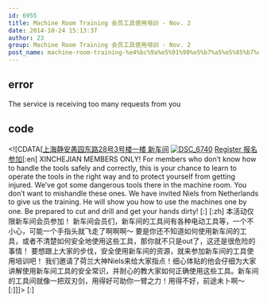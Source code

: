 ```yaml
---
id: 6955
title: Machine Room Training 会员工具使用培训 - Nov. 2
date: 2014-10-24 15:13:37
author: 23
group: Machine Room Training 会员工具使用培训 - Nov. 2
post_name: machine-room-training-%e4%bc%9a%e5%91%98%e5%b7%a5%e5%85%b7%e4%bd%bf%e7%94%a8%e5%9f%b9%e8%ae%ad-nov-2
---
```


## error
The service is receiving too many requests from you

## code
 <!\[CDATA\[[上海静安愚园东路28号3号楼一楼 新车间](http://xinchejian.huodongxing.com/event/map/5244063275800) [![DSC_6740](http://xinchejian.com/wp-content/uploads/2014/10/DSC_6740-290x290.jpg)](http://139.162.84.35/wp-content/uploads/2014/10/DSC%5F6740.jpg) [Register 报名参加](http://www.huodongxing.com/go/mrt "立即报名")\[:en\] XINCHEJIAN MEMBERS ONLY! For members who don’t know how to handle the tools safely and correctly, this is your chance to learn to operate the tools in the right way and to protect yourself from getting injured. We’ve got some dangerous tools there in the machine room. You don’t want to mishandle these ones. We have invited Niels from Netherlands to give us the training. He will show you how to use the machines one by one. Be prepared to cut and drill and get your hands dirty! \[:\] \[:zh\] 本活动仅限新车间会员参加！ 新车间会员们，新车间的工具间有各种电动工具等，一个不小心，可能一个手指头就飞走了啊啊啊～ 要是你还不知道如何使用新车间的工具，或者不清楚如何安全地使用这些工具，那你就不只是out了，这还是很危险的事情！ 要想跟上大家的步伐，安全使用新车间的资源，就来参加新车间的工具使用培训吧！ 我们邀请了荷兰大神Niels来给大家指点！细心体贴的他会仔细为大家讲解使用新车间工具的安全常识，并耐心的教大家如何正确使用这些工具。新车间的工具间就像一把双刃剑，用得好可助你一臂之力！用得不好，前途未卜啊～ \[:\]\]\]> \[:\]
